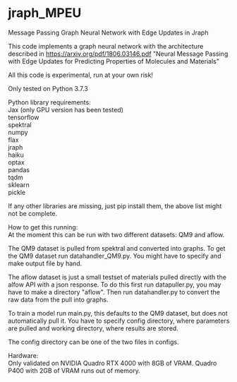 # jraph_MPEU
Message Passing Graph Neural Network with Edge Updates in Jraph

This code implements a graph neural network with the architecture described in
https://arxiv.org/pdf/1806.03146.pdf
"Neural Message Passing with Edge Updates for
Predicting Properties of Molecules and Materials"

All this code is experimental, run at your own risk!

Only tested on Python 3.7.3

Python library requirements:  
Jax (only GPU version has been tested)  
tensorflow  
spektral  
numpy  
flax  
jraph  
haiku  
optax  
pandas  
tqdm  
sklearn  
pickle  

If any other libraries are missing, just pip install them, the above list might not be complete.

How to get this running:  
At the moment this can be run with two different datasets: QM9 and aflow.

The QM9 dataset is pulled from spektral and converted into graphs.
To get the QM9 dataset run datahandler_QM9.py. You might have to specify and make output file by hand.

The aflow dataset is just a small testset of materials pulled directly with the alfow API with a json response.
To do this first run datapuller.py, you may have to make a directory "aflow".
Then run datahandler.py to convert the raw data from the pull into graphs.

To train a model run main.py, this defaults to the QM9 dataset, but does not automatically pull it. You have to specify config directory, where parameters are pulled and working directory, where results are stored.

The config directory can be one of the two files in configs.

Hardware:  
Only validated on NVIDIA Quadro RTX 4000 with 8GB of VRAM. Quadro P400 with 2GB of VRAM runs out of memory.



